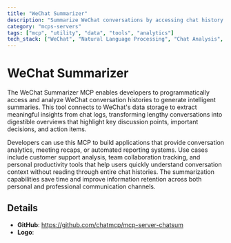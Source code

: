 ```yaml
---
title: "WeChat Summarizer"
description: "Summarize WeChat conversations by accessing chat history. Generate concise overviews of discussions and key points."
category: "mcps-servers"
tags: ["mcp", "utility", "data", "tools", "analytics"]
tech_stack: ["WeChat", "Natural Language Processing", "Chat Analysis", "Data Extraction"]
---
```


# WeChat Summarizer

The WeChat Summarizer MCP enables developers to programmatically access and analyze WeChat conversation histories to generate intelligent summaries. This tool connects to WeChat's data storage to extract meaningful insights from chat logs, transforming lengthy conversations into digestible overviews that highlight key discussion points, important decisions, and action items.

Developers can use this MCP to build applications that provide conversation analytics, meeting recaps, or automated reporting systems. Use cases include customer support analysis, team collaboration tracking, and personal productivity tools that help users quickly understand conversation context without reading through entire chat histories. The summarization capabilities save time and improve information retention across both personal and professional communication channels.

## Details

- **GitHub**: https://github.com/chatmcp/mcp-server-chatsum
- **Logo**: 
